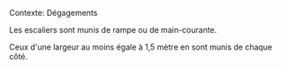 Contexte: Dégagements

Les escaliers sont munis de rampe ou de main-courante.

Ceux d'une largeur au moins égale à 1,5 mètre en sont munis de chaque côté.